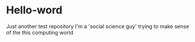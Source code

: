# Hello-word
Just another test repository
I'm a 'social science guy' trying to make sense of the this computing world
